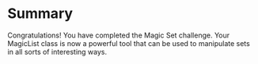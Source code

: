 # Summary

Congratulations! You have completed the Magic Set challenge. Your MagicList class is now a powerful tool that can be used to manipulate sets in all sorts of interesting ways.